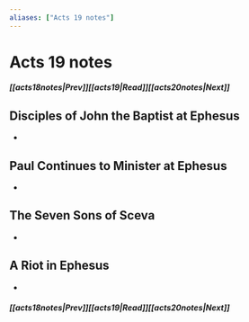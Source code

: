 ```yaml
---
aliases: ["Acts 19 notes"]
---
```

# Acts 19 notes
##### <span class=arrow-left></span>[[acts18notes|Prev]]<span class=navigation-separator></span>[[acts19|Read]]<span class=navigation-separator></span>[[acts20notes|Next]]<span class=arrow-right></span>
## Disciples of John the Baptist at Ephesus
- 
## Paul Continues to Minister at Ephesus
- 
## The Seven Sons of Sceva
- 
## A Riot in Ephesus
- 
##### <span class=arrow-left></span>[[acts18notes|Prev]]<span class=navigation-separator></span>[[acts19|Read]]<span class=navigation-separator></span>[[acts20notes|Next]]<span class=arrow-right></span>